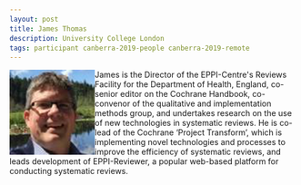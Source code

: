 ```yaml
---
layout: post
title: James Thomas
description: University College London
tags: participant canberra-2019-people canberra-2019-remote
---
```

<img align="left" width="150" height="150" src="/assets/people/Thomas_James.jpg" alt="James Thomas"/>James is the Director of the EPPI-Centre's Reviews Facility for the Department of Health, England, co-senior editor on the Cochrane Handbook, co-convenor of the qualitative and implementation methods group, and undertakes research on the use of new technologies in systematic reviews. He is co-lead of the Cochrane ‘Project Transform’, which is implementing novel technologies and processes to improve the efficiency of systematic reviews, and leads development of EPPI-Reviewer, a popular web-based platform for conducting systematic reviews.  

<a href="https://twitter.com/james_m_thomas" title="Twitter" target="_blank"
rel="noopener">
  <i class="fa fa-twitter fa-2x" style="color:#4FB3A9"></i>
</a>